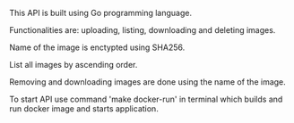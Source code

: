 This API is built using Go programming language.

Functionalities are: uploading, listing, downloading and deleting images.

Name of the image is enctypted using SHA256.

List all images by ascending order.

Removing and downloading images are done using the name of the image.


To start API use command 'make docker-run' in terminal which builds and run docker image and starts application.
